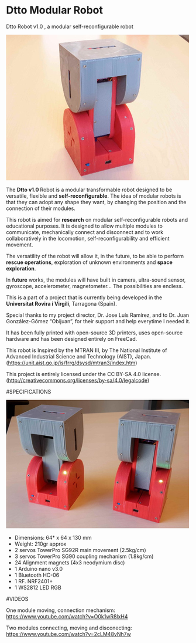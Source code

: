 # Dtto Modular Robot
Dtto Robot v1.0 , a modular self-reconfigurable robot

![alt tag](/IMAGES/1s.jpg)

The <strong>Dtto v1.0 </strong> Robot is a modular transformable robot designed to be versatile, flexible and <strong>self-reconfigurable</strong>. The idea of modular robots is that they can adopt any shape they want, by changing the position and the connection of their modules. 

This robot is aimed for <strong>research</strong> on modular self-reconfigurable robots and educational purposes. It is designed to allow multiple modules to communicate, mechanically connect and disconnect and to work collaboratively in the locomotion, self-reconfigurability and efficient movement.

The versatility of the robot will allow it, in the future, to be able to perform <strong>rescue operations</strong>, exploration of unknown environments and <strong>space exploration</strong>.

In <strong>future</strong> works, the modules will have built in camera, ultra-sound sensor, gyroscope, accelerometer, magnetometer… The possibilities are endless.
 
This is a part of a project that is currently being developed in the <strong>Universitat Rovira i Virgili</strong>, Tarragona (Spain).

Special thanks to my project director, Dr. Jose Luís Ramírez, and to Dr. Juan González-Gómez “Obijuan”, for their support and help everytime I needed it. 

It has been fully printed with open-source 3D printers, uses open-source hardware and has been designed entirely on FreeCad.

This robot is Inspired by the MTRAN III, by The National Institute of Advanced Industrial Science and Technology (AIST), Japan. (https://unit.aist.go.jp/is/frrg/dsysd/mtran3/index.htm)

This project is entirely licensed under the CC BY-SA 4.0 license. (http://creativecommons.org/licenses/by-sa/4.0/legalcode)

#SPECIFICATIONS

![alt tag](/IMAGES/6s.jpg)

- Dimensions: 64* x 64 x 130 mm
- Weight: 210gr approx
- 2 servos TowerPro SG92R main movement (2.5kg/cm)
- 3 servos TowerPro SG90 coupling mechanism (1.8kg/cm)
- 24 Alignment magnets (4x3 neodymium disc)
- 1 Arduino nano v3.0
- 1 Bluetooth HC-06
- 1 RF. NRF2401+
- 1 WS2812 LED RGB


#VIDEOS

One module moving, connection mechanism:
https://www.youtube.com/watch?v=O0k1wR8lxH4

Two modules connecting, moving and disconecting:
https://www.youtube.com/watch?v=2cLM48vNh7w

